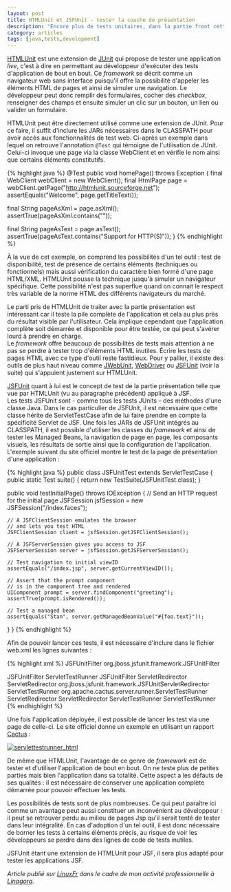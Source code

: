 ```yaml
---
layout: post
title: HTMLUnit et JSFUnit - tester la couche de présentation
description: "Encore plus de tests unitaires, dans la partie front cette fois-ci"
category: articles
tags: [java,tests,development]
---
```


[HTMLUnit](http://htmlunit.sourceforge.net/) est une extension de [JUnit](http://www.junit.org/) qui propose de tester une application *live*, c'est à dire en permettant au développeur d'exécuter des tests d'application de bout en bout. Ce *framework* se décrit comme un navigateur web sans interface puisqu'il offre la possibilité d'appeler les éléments HTML de pages et ainsi de simuler une navigation. Le développeur peut donc remplir des formulaires, cocher des *checkbox*, renseigner des champs et ensuite simuler un clic sur un bouton, un lien ou valider un formulaire.

HTMLUnit peut être directement utilisé comme une extension de JUnit. Pour ce faire, il suffit d'inclure les JARs nécessaires dans le CLASSPATH pour avoir accès aux fonctionnalités de test web. Ci-après un exemple dans lequel on retrouve l'annotation `@Test` qui témoigne de l'utilisation de JUnit. Celui-ci invoque une page via la classe WebClient et en vérifie le nom ainsi que certains éléments constitutifs.

{% highlight java %}
@Test
public void homePage() throws Exception {
  final WebClient webClient = new WebClient();
  final HtmlPage page =
  webClient.getPage("http://htmlunit.sourceforge.net");
  assertEquals("Welcome", page.getTitleText());

  final String pageAsXml = page.asXml();
  assertTrue(pageAsXml.contains(""));

  final String pageAsText = page.asText();
  assertTrue(pageAsText.contains("Support for HTTP(S)"));
}
{% endhighlight %}

À la vue de cet exemple, on comprend les possibilités d'un tel outil : test de disponibilité, test de présence de certains éléments (techniques ou fonctionnels) mais aussi vérification du caractère bien formé d'une page HTML/XML. HTMLUnit pousse la technique jusqu'à simuler un navigateur spécifique. Cette possibilité n'est pas superflue quand on connait le respect très variable de la norme HTML des différents navigateurs du marché.

Le parti pris de HTMLUnit de traiter avec la partie présentation est intéressant car il teste la pile complète de l'application et cela au plus près du résultat visible par l'utilisateur. Cela implique cependant que l'application complète soit démarrée et disponible pour être testée, ce qui peut s'avérer lourd à prendre en charge.\
 Le *framework* offre beaucoup de possibilités de tests mais attention à ne pas se perdre à tester trop d'éléments HTML inutiles. Écrire les tests de pages HTML avec ce type d'outil reste fastidieux. Pour y pallier, il existe des outils de plus haut niveau comme [JWebUnit](http://jwebunit.sourceforge.net/), [WebDriver](http://code.google.com/p/selenium/?redir=1) ou [JSFUnit](http://www.jboss.org/jsfunit) (voir la suite) qui s'appuient justement sur HTMLUnit.

[JSFUnit](http://www.jboss.org/jsfunit) quant à lui est le concept de test de la partie présentation telle que vue par HTMLUnit (vu au paragraphe précédent) appliqué à JSF.\
 Les tests JSFUnit sont - comme tous les tests JUnits – des méthodes d'une classe Java. Dans le cas particulier de JSFUnit, il est nécessaire que cette classe hérite de ServletTestCase afin de lui faire prendre en compte la spécificité Servlet de JSF. Une fois les JARs de JSFUnit intégrés au CLASSPATH, il est possible d'utiliser les classes du *framework* et ainsi de tester les Managed Beans, la navigation de page en page, les composants visuels, les résultats de sortie ainsi que la configuration de l'application. L'exemple suivant du site officiel montre le test de la page de présentation d'une application :

{% highlight java %}
public class JSFUnitTest extends ServletTestCase {
  public static Test suite() {
    return new TestSuite(JSFUnitTest.class);
  }

  public void testInitialPage() throws IOException {
    // Send an HTTP request for the initial page
    JSFSession jsfSession = new JSFSession("/index.faces");

    // A JSFClientSession emulates the browser
    // and lets you test HTML
    JSFClientSession client = jsfSession.getJSFClientSession();

    // A JSFServerSession gives you access to JSF
    JSFServerSession server = jsfSession.getJSFServerSession();

    // Test navigation to initial viewID
    assertEquals("/index.jsp", server.getCurrentViewID());

    // Assert that the prompt component
    // is in the component tree and rendered
    UIComponent prompt = server.findComponent("greeting");
    assertTrue(prompt.isRendered());

    // Test a managed bean
    assertEquals("Stan", server.getManagedBeanValue("#{foo.text}"));
  }
}
{% endhighlight %}

Afin de pouvoir lancer ces tests, il est nécessaire d'inclure dans le fichier web.xml les lignes suivantes :

{% highlight xml %}
<filter>
  <filter-name>
    JSFUnitFilter
  </filter-name>
  <filter-class>
    org.jboss.jsfunit.framework.JSFUnitFilter
  </filter-class>
</filter>

<filter-mapping>
  <filter-name>
    JSFUnitFilter
  </filter-name>
  <servlet-name>
    ServletTestRunner
  </servlet-name>
</filter-mapping>

<filter-mapping>
  <filter-name>
    JSFUnitFilter
  </filter-name>
  <servlet-name>
    ServletRedirector
  </servlet-name>
</filter-mapping>

<servlet>
  <servlet-name>
    ServletRedirector
  </servlet-name>
  <servlet-class>
    org.jboss.jsfunit.framework.JSFUnitServletRedirector
  </servlet-class>
</servlet>

<servlet>
  <servlet-name>
    ServletTestRunner
  </servlet-name>
  <servlet-class>
    org.apache.cactus.server.runner.ServletTestRunner
  </servlet-class>
</servlet>

<servlet-mapping>
  <servlet-name>
    ServletRedirector
  </servlet-name>
  <url-pattern>
    ServletRedirector
  </url-pattern>
</servlet-mapping>

<servlet-mapping>
  <servlet-name>
    ServletTestRunner
  </servlet-name>
  <url-pattern>
    ServletTestRunner
  </url-pattern>
</servlet-mapping>
{% endhighlight %}

Une fois l'application déployée, il est possible de lancer les test via une page de celle-ci. Le site officiel donne un exemple en utilisant un rapport [Cactus](http://jakarta.apache.org/cactus/integration/integration_browser.html) :

[![servlettestrunner\_html](http://08000linux.com/blogs/files/2010/09/servlettestrunner_html.jpeg)](http://08000linux.com/blogs/files/2010/09/servlettestrunner_html.jpeg)

De même que HTMLUnit, l'avantage de ce genre de *framework* est de tester et d'utiliser l'application de bout en bout. On ne teste plus de petites parties mais bien l'application dans sa totalité. Cette aspect a les défauts de ses qualités : il est nécessaire de conserver une application complète démarrée pour pouvoir effectuer les tests.

Les possibilités de tests sont de plus nombreuses. Ce qui peut paraître ici comme un avantage peut aussi constituer un inconvénient au développeur : il peut se retrouver perdu au milieu de pages Jsp qu'il serait tenté de tester dans leur intégralité. En cas d'adoption d'un tel outil, il est donc nécessaire de borner les tests à certains éléments précis, au risque de voir les développeurs se perdre dans des lignes de code de tests inutiles.

JSFUnit étant une extension de HTMLUnit pour JSF, il sera plus adapté pour tester les applications JSF.

*Article publié sur [LinuxFr](http://linuxfr.org/~galaux) dans le cadre de mon activité professionnelle à [Linagora](http://linagora.com/).*

